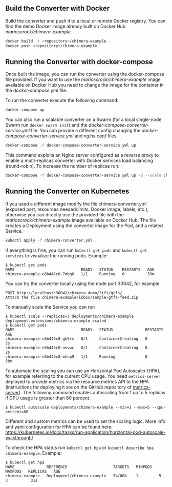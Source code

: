 ## Build the Converter with Docker

Build the converter and push it to a local or remote Docker registry. You can find the demo Docker image already built on Docker Hub  _marioscrock/chimera-example_
```bash
docker build -t <repository>/chimera-example .
docker push <repository>/chimera-example
```

## Running the Converter with docker-compose

Once built the image, you can run the converter using the docker-compose file provided. If you want to use the  _marioscrock/chimera-example_ image available on Docker Hub you need to change the image for the container in the  _docker-compose.yml_ file.

To run the converter execute the following command:
```bash
docker-compose up
```

You can also run a scalable converter on a Swarm (for a local single-node Swarm run `docker swarm init`)  and the _docker-compose-converter-service.yml_ file. You can provide a different config changing the  _docker-compose-converter-service.yml_ and _nginx.conf_ files.
```bash
docker-compose -f docker-compose-converter-service.yml up
```
This command exploits an Nginx server configured as a reverse proxy to enable a multi-replicas converter with Docker services load balancing (round-robin). 
To increase the number of replicas run:
```bash
docker-compose -f docker-compose-converter-service.yml up -d --scale chimera-example=3
```

## Running the Converter on Kubernetes

If you used a different image modify the file chimera-converter.yml (exposed port, resources needed/limits, Docker image, labels, etc.), otherwise you can directly use the provided file with the  _marioscrock/chimera-example_ image available on Docker Hub. The file creates a Deployment using the converter image for the Pod, and a related Service.
```bash
kubectl apply -f chimera-converter.yml
```
If everything is fine, you can run `kubectl get pods` and `kubectl get services` to visualize the running pods. Example:
```
$ kubectl get pods
NAME                             READY   STATUS    RESTARTS   AGE
chimera-example-c6b446c8-7mbg6   1/1     Running   0          33m
```
You can try the converter locally using the node port 30042, for example:
```
POST http://localhost:30042/chimera-demo/lift/gtfs/ 
Attach the file chimera-example/inbox/sample-gtfs-feed.zip
```
To manually scale the Service you can run
```
$ kubectl scale --replicas=3 deployments/chimera-example
deployment.extensions/chimera-example scaled
$ kubectl get pods
NAME                             READY   STATUS              RESTARTS   AGE
chimera-example-c6b446c8-gb9rs   0/1     ContainerCreating   0          2s
chimera-example-c6b446c8-nnvwc   0/1     ContainerCreating   0          2s
chimera-example-c6b446c8-whnp9   1/1     Running             0          50m

```
To automate the scaling you can use an Horizontal Pod Autoscaler (HPA), for example referring to the current CPU usage. You need `metrics-server` deployed to provide metrics via the resource metrics API to the HPA (instructions for deploying it are on the GitHub repository of [metrics-server](https://github.com/kubernetes-incubator/metrics-server/)). The following command enables autoscaling from 1 up to 5 replicas if CPU usage is greater than 80 percent.
```
$ kubectl autoscale deployments/chimera-example --min=1 --max=5 --cpu-percent=80
```
Different and custom metrics can be used to set the scaling logic. More info and yaml configuration for HPA can be found here: https://kubernetes.io/docs/tasks/run-application/horizontal-pod-autoscale-walkthrough/ 

To check the HPA status run `kubectl get hpa` or `kubectl describe hpa chimera-example`. Example:
```
$ kubectl get hpa
NAME              REFERENCE                    TARGETS   MINPODS   MAXPODS   REPLICAS   AGE
chimera-example   Deployment/chimera-example   9%/80%    1         5         3          31s
```
